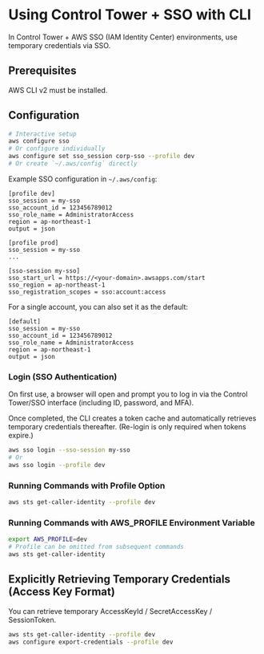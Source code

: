 # Using Control Tower + SSO with CLI

In Control Tower + AWS SSO (IAM Identity Center) environments, use temporary credentials via SSO.

## Prerequisites

AWS CLI v2 must be installed.

## Configuration

```sh
# Interactive setup
aws configure sso
# Or configure individually
aws configure set sso_session corp-sso --profile dev
# Or create `~/.aws/config` directly
```

Example SSO configuration in `~/.aws/config`:

```~/.aws/config
[profile dev]
sso_session = my-sso
sso_account_id = 123456789012
sso_role_name = AdministratorAccess
region = ap-northeast-1
output = json

[profile prod]
sso_session = my-sso
...

[sso-session my-sso]
sso_start_url = https://<your-domain>.awsapps.com/start
sso_region = ap-northeast-1
sso_registration_scopes = sso:account:access
```

For a single account, you can also set it as the default:

```~/.aws/config
[default]
sso_session = my-sso
sso_account_id = 123456789012
sso_role_name = AdministratorAccess
region = ap-northeast-1
output = json
```

### Login (SSO Authentication)

On first use, a browser will open and prompt you to log in via the Control Tower/SSO interface (including ID, password, and MFA).

Once completed, the CLI creates a token cache and automatically retrieves temporary credentials thereafter.
(Re-login is only required when tokens expire.)

```sh
aws sso login --sso-session my-sso
# Or
aws sso login --profile dev
```

### Running Commands with Profile Option

```sh
aws sts get-caller-identity --profile dev
```

### Running Commands with AWS_PROFILE Environment Variable

```sh
export AWS_PROFILE=dev
# Profile can be omitted from subsequent commands
aws sts get-caller-identity
```

## Explicitly Retrieving Temporary Credentials (Access Key Format)

You can retrieve temporary AccessKeyId / SecretAccessKey / SessionToken.

```sh
aws sts get-caller-identity --profile dev
aws configure export-credentials --profile dev
```
